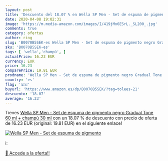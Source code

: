 ```yaml
---
layout: post
title: 'Descuento del 18.07 % en Wella SP Men - Set de espuma de pigmento'
date: 2020-04-08 19:02:31
image: 'https://m.media-amazon.com/images/I/419jMo6ESrL._SL200_.jpg'
comments: true
category: ofertas
author: ring
slug: 'B0070B5SEK-es Wella SP Men - Set de espuma de pigmento negro Gradual...'
sku: 'B0070B5SEK-es'
tags: [ 'wella','champú', ]
actualPrice: 16.23 EUR
currency: EUR
price: 16.23
comparePrice: 19.81 EUR
prodname: 'Wella SP Men - Set de espuma de pigmento negro Gradual Tone  60 ml  + champú  30 ml '
country: 'es'
flag: '🇪🇸'
buyurl: 'https://www.amazon.es/dp/B0070B5SEK/?tag=tolees-21'
descuento: '18.07'
average: '16.23'
---
```


Tienes [Wella SP Men - Set de espuma de pigmento negro Gradual Tone  60 ml  + champú  30 ml ](https://www.amazon.es/dp/B0070B5SEK/?tag=tolees-21) con un 18.07 % de descuento con precio de oferta de 16.23 EUR (original: 19.81 EUR) en el siguiente enlace!

[![Wella SP Men - Set de espuma de pigmento](https://m.media-amazon.com/images/I/419jMo6ESrL._SL200_.jpg)](https://www.amazon.es/dp/B0070B5SEK/?tag=tolees-21)

ℹ️:


[🛒 Accede a la oferta!!](https://www.amazon.es/dp/B0070B5SEK/?tag=tolees-21)
